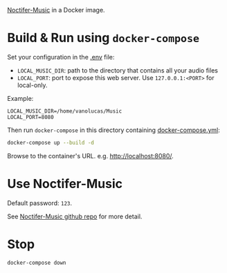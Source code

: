 [Noctifer-Music](https://github.com/lrkrol/Noctifer-Music) in a Docker image.

# Build & Run using `docker-compose`

Set your configuration in the [.env](.env) file:
- `LOCAL_MUSIC_DIR`: path to the directory that contains all your audio files
- `LOCAL_PORT`: port to expose this web server. Use `127.0.0.1:<PORT>` for local-only.

Example:
```
LOCAL_MUSIC_DIR=/home/vanolucas/Music
LOCAL_PORT=8080
```

Then run `docker-compose` in this directory containing [docker-compose.yml](docker-compose.yml):
```bash
docker-compose up --build -d
```

Browse to the container's URL. e.g. [http://localhost:8080/](http://localhost:8080/).

# Use Noctifer-Music

Default password: `123`.

See [Noctifer-Music github repo](https://github.com/lrkrol/Noctifer-Music) for more detail.

# Stop

```bash
docker-compose down
```
